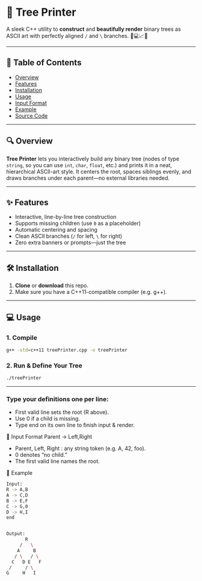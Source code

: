 # 🌳 Tree Printer

A sleek C++ utility to **construct** and **beautifully render** binary trees as ASCII art with perfectly aligned `/` and `\` branches. 🚀💻📈✨

---

## 📖 Table of Contents

- [Overview](#overview)  
- [Features](#features)  
- [Installation](#installation)  
- [Usage](#usage)  
- [Input Format](#input-format)  
- [Example](#example)  
- [Source Code](#source-code)  

---

## 🔍 Overview

**Tree Printer** lets you interactively build any binary tree (nodes of type `string`, so you can use `int`, `char`, `float`, etc.) and prints it in a neat, hierarchical ASCII-art style. It centers the root, spaces siblings evenly, and draws branches under each parent—no external libraries needed.

---

## ✨ Features

- Interactive, line-by-line tree construction  
- Supports missing children (use `0` as a placeholder)  
- Automatic centering and spacing  
- Clean ASCII branches (`/` for left, `\` for right)  
- Zero extra banners or prompts—just the tree  

---

## 🛠 Installation

1. **Clone** or **download** this repo.  
2. Make sure you have a C++11-compatible compiler (e.g. g++).  

---

## 💻 Usage

### 1. Compile
```bash
g++ -std=c++11 treePrinter.cpp -o treePrinter
```
### 2. Run & Define Your Tree
```bash
./treePrinter
```
---


### Type your definitions one per line:

- First valid line sets the root (R above).
- Use 0 if a child is missing.
- Type end on its own line to finish input & render.

📝 Input Format
Parent -> Left,Right

- Parent, Left, Right : any string token (e.g. A, 42, foo).
- 0 denotes “no child.”
- The first valid line names the root.

🎉 Example
```bash
Input:
R -> A,B
A -> C,D
B -> E,F
C -> G,0
D -> H,I
end


Output:
       R
     /   \
    A     B
   / \   / \
  C   D E   F
 /     / \
G     H   I



